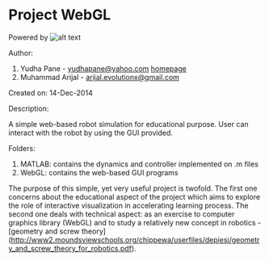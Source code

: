 # Project WebGL

Powered by ![alt text](http://upload.wikimedia.org/wikipedia/commons/3/39/WebGL_logo.png "WebGL logo")

Author: 

1. Yudha Pane - yudhapane@yahoo.com [homepage](https://sites.google.com/site/yppane/)
2. Muhammad Arijal - arijal.evolutionx@gmail.com

Created on: 14-Dec-2014

Description:

A simple web-based robot simulation for educational purpose.
User can interact with the robot by using the GUI provided.

Folders:

1. MATLAB: contains the dynamics and controller implemented on .m files
2. WebGL: contains the web-based GUI programs 

The purpose of this simple, yet very useful project is twofold. The first one concerns about the 
educational aspect of the project which aims to explore the role of interactive visualization 
in accelerating learning process. The second one deals with technical aspect: as an exercise
to computer graphics library (WebGL) and to study a relatively new concept in robotics - [geometry and screw theory] (http://www2.moundsviewschools.org/chippewa/userfiles/depiesj/geometry_and_screw_theory_for_robotics.pdf).
